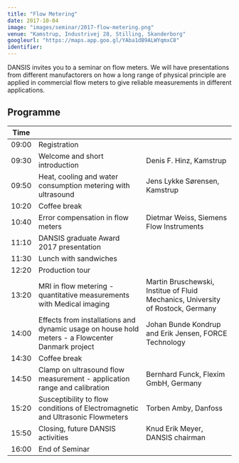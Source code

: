 ```yaml
---
title: "Flow Metering"
date: 2017-10-04
image: "images/seminar/2017-flow-metering.png"
venue: "Kamstrup, Industrivej 28, Stilling, Skanderborg"
googleurl: "https://maps.app.goo.gl/YAba1dB9ALWYqmxC8"
identifier:
---
```


DANSIS invites you to a seminar on flow meters. We will have presentations from different manufactorers on how a long range of physical principle are applied in commercial flow meters to give reliable measurements in different applications. 



## Programme

| Time  |             |             |
| ----- | ----------- | ----------- |
| 09:00 | Registration|             |
|09:30 | Welcome and short introduction   |Denis F. Hinz, Kamstrup|
|09:50 |Heat, cooling and water consumption metering with ultrasound |Jens Lykke Sørensen, Kamstrup|
| 10:20 | Coffee break | |
| 10:40 |Error compensation in flow meters| Dietmar Weiss, Siemens Flow Instruments|
| 11:10 | DANSIS graduate Award 2017 presentation| |
| 11:30 |Lunch with sandwiches|  |
| 12:20 |Production tour | |
| 13:20 | MRI in flow metering - quantitative measurements with Medical imaging | Martin Bruschewski, Institue of Fluid Mechanics, University of Rostock, Germany|
| 14:00 | Effects from installations and dynamic usage on house hold meters - a Flowcenter Danmark project | Johan Bunde Kondrup and Erik Jensen, FORCE Technology |
| 14:30 | Coffee break | |
| 14:50 | Clamp on ultrasound flow measurement - application range and calibration | Bernhard Funck, Flexim GmbH, Germany |
| 15:20 | Susceptibility to flow conditions of Electromagnetic and Ultrasonic Flowmeters | Torben Amby, Danfoss|
| 15:50 | Closing, future DANSIS activities | Knud Erik Meyer, DANSIS chairman |
| 16:00 | End of Seminar | |